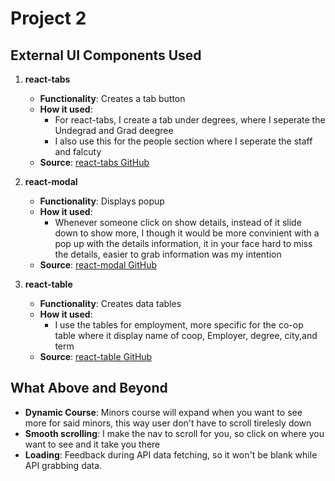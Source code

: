 # Project 2

## External UI Components Used

1. **react-tabs**  
   - **Functionality**: Creates a tab button
   - **How it used**:  
     - For react-tabs, I create a tab under degrees, where I seperate the Undegrad and Grad deegree
     - I also use this for the people section where I seperate the staff and falcuty 
   - **Source**: [react-tabs GitHub](https://github.com/reactjs/react-tabs)

2. **react-modal**  
   - **Functionality**: Displays popup   
   - **How it used**:  
     - Whenever someone click on show details, instead of it slide down to show more, I though it would be more convinient with a pop up with the details information, it in your face hard to miss the details, easier to grab information was my intention 
   - **Source**: [react-modal GitHub](https://github.com/reactjs/react-modal)

3. **react-table**  
   - **Functionality**: Creates data tables  
   - **How it used**:  
     - I use the tables for employment, more specific for the co-op table where it display name of coop, Employer, degree, city,and term
   - **Source**: [react-table GitHub](https://github.com/tannerlinsley/react-table)

## What Above and Beyond

- **Dynamic Course**: Minors course will expand when you want to see more for said minors, this way user don't have to scroll tirelesly down
- **Smooth scrolling**: I make the nav to scroll for you, so click on where you want to see and it take you there
- **Loading**: Feedback during API data fetching, so it won't be blank while API grabbing data.